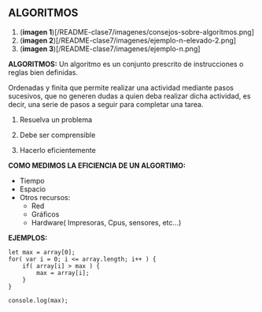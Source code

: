 ## ALGORITMOS

1. (**imagen 1**)[/README-clase7/imagenes/consejos-sobre-algoritmos.png]
2. (**imagen 2**)[/README-clase7/imagenes/ejemplo-n-elevado-2.png]
3. (**imagen 3**)[/README-clase7/imagenes/ejemplo-n.png]


**ALGORITMOS:** Un algoritmo es un conjunto prescrito de instrucciones o reglas bien definidas.

Ordenadas y finita que permite realizar una actividad mediante pasos sucesivos, que no generen dudas a quien deba realizar dicha actividad, es decir, una serie de pasos a seguir para completar una tarea.

1. Resuelva un problema

2. Debe ser comprensible

3. Hacerlo eficientemente

**COMO MEDIMOS LA EFICIENCIA DE UN ALGORTIMO:**

- Tiempo
- Espacio
- Otros recursos:
    - Red
    - Gráficos
    - Hardware( Impresoras, Cpus, sensores, etc...)

**EJEMPLOS:**

~~~
let max = array[0];
for( var i = 0; i <= array.length; i++ ) {
    if( array[i] > max ) {
        max = array[i];
    }
}

console.log(max);
~~~
